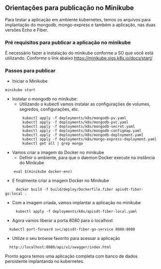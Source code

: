 ## Orientações para publicação no Minikube

Para testar a aplicação em ambiente kubernetes, temos os arquivos para implantação do mongodb, mongo-express e também a aplicação, nas
duas versões Echo e Fiber.

### Pré requisitos para publicar a aplicação no minikube

É necessário fazer a instalação do minikube conforme a SO que você está utilizando. Conforme o link abaixo
https://minikube.sigs.k8s.io/docs/start/

### Passos para publicar

- Iniciar o Minikube
```shell
minikube start
```
- Instalar o mongodb no minikube:
    - Utilizando o kubectl vamos instalar as configurações de volumes, segredos, configurações, etc.
```shell
        kubectl apply -f deployments/k8s/mongodb-pv.yaml
        kubectl apply -f deployments/k8s/mongodb-pvc.yaml
        kubectl apply -f deployments/k8s/mongodb-secret.yaml
        kubectl apply -f deployments/k8s/mongodb-configmap.yaml
        kubectl apply -f deployments/k8s/mongodb-deployment.yaml
        kubectl apply -f deployments/k8s/mongo-express-deployment.yaml
        kubectl get all | grep mongo
```
- Vamos criar a imagem do Docker no minikube
  - Definir o ambiente, para que o daemon Docker execute na instância do Minikube
```shell
    eval $(minikube docker-env)
```
- E finalmente criar a imagem Docker no Minikube
```shell
     docker build -f build/deploy/Dockerfile.fiber apisdt-fiber-go:local .
```
- Com a imagem criada, vamos implantar a aplicação no minikube
```shell
     kubectl apply -f deployments/k8s/apisdt-fiber-local.yaml
```
- Agora vamos liberar a porta 8080 para o localhost

```shell
  kubectl port-forward svc/apisdt-fiber-go-service 8080:8080
```

- Utilize o seu browse favorito para acessar a aplicação

```http request
  http://localhost:8080/api/v1/swagger/index.html
```

Pronto agora temos uma aplicação completa com banco de dados persistente implantanda no kubernetes.
